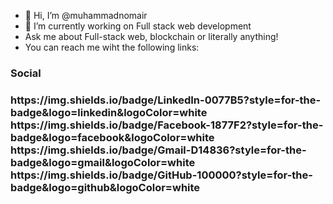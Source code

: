 - 👋 Hi, I’m @muhammadnomair
- 🌱 I’m currently working on Full stack web development
- Ask me about Full-stack web, blockchain or literally anything!
- You can reach me wiht the following links:


<h3>Social<h3>
https://img.shields.io/badge/LinkedIn-0077B5?style=for-the-badge&logo=linkedin&logoColor=white
https://img.shields.io/badge/Facebook-1877F2?style=for-the-badge&logo=facebook&logoColor=white
https://img.shields.io/badge/Gmail-D14836?style=for-the-badge&logo=gmail&logoColor=white
https://img.shields.io/badge/GitHub-100000?style=for-the-badge&logo=github&logoColor=white
